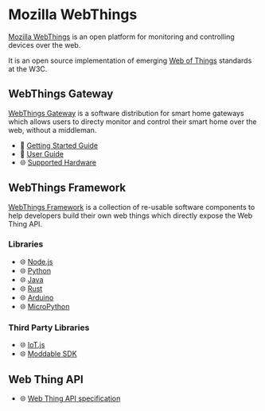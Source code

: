 # Mozilla WebThings

[Mozilla WebThings](https://iot.mozilla.org/) is an open platform for monitoring and controlling devices over the web.

It is an open source implementation of emerging [Web of Things](https://www.w3.org/WoT/) standards at the W3C.

## WebThings Gateway
[WebThings Gateway](https://iot.mozilla.org/gateway/) is a software distribution for smart home gateways which allows users to directy monitor and control their smart home over the web, without a middleman.
* 📝 [Getting Started Guide](./gateway-getting-started-guide.md)
* 📝 [User Guide](./gateway-user-guide.md)
* 🌐 [Supported Hardware](https://github.com/mozilla-iot/wiki/wiki/Supported-Hardware)

## WebThings Framework

[WebThings Framework](https://iot.mozilla.org/things/) is a collection of re-usable software components to help developers build their own web things which directly expose the Web Thing API.

### Libraries
 * 🌐 [Node.js](https://github.com/mozilla-iot/webthing-node)
 * 🌐 [Python](https://github.com/mozilla-iot/webthing-python)
 * 🌐 [Java](https://github.com/mozilla-iot/webthing-java)
 * 🌐 [Rust](https://github.com/mozilla-iot/webthing-rust)
 * 🌐 [Arduino](https://github.com/mozilla-iot/webthing-arduino)
 * 🌐 [MicroPython](https://github.com/mozilla-iot/webthing-upy)

### Third Party Libraries
 * 🌐 [IoT.js](https://github.com/rzr/webthing-iotjs)
 * 🌐 [Moddable SDK](https://github.com/Moddable-OpenSource/moddable/blob/public/documentation/network/webthings.md)
 
## Web Thing API
 * 🌐 [Web Thing API specification](https://iot.mozilla.org/wot/)

